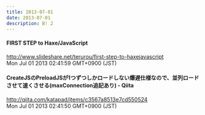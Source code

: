 ```yaml
---
title: 2013-07-01
date: 2013-07-01
description: B! 2
---
```


#### FIRST STEP to Haxe/JavaScript
http://www.slideshare.net/terurou/first-step-to-haxejavascript<br>
Mon Jul 01 2013 02:41:59 GMT+0900 (JST)<br>


#### CreateJSのPreloadJSが1つずつしかロードしない爆遅仕様なので、並列ロードさせて速くさせる(maxConnection追記あり) - Qiita
http://qiita.com/katapad/items/c3567a8513e7cd550524<br>
Mon Jul 01 2013 02:41:50 GMT+0900 (JST)<br>


